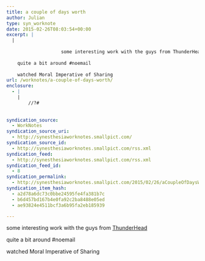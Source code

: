 ```yaml
---
title: a couple of days worth
author: Julian
type: syn_worknote
date: 2015-02-26T08:03:54+00:00
excerpt: |
  |
    
    				some interesting work with the guys from ThunderHead
    
    quite a bit around #noemail
    
    watched Moral Imperative of Sharing
url: /worknotes/a-couple-of-days-worth/
enclosure:
  - |
    |
        //?#
        
        
syndication_source:
  - WorkNotes
syndication_source_uri:
  - http://synesthesiaworknotes.smallpict.com/
syndication_source_id:
  - http://synesthesiaworknotes.smallpict.com/rss.xml
syndication_feed:
  - http://synesthesiaworknotes.smallpict.com/rss.xml
syndication_feed_id:
  - 8
syndication_permalink:
  - http://synesthesiaworknotes.smallpict.com/2015/02/26/aCoupleOfDaysWorth.html
syndication_item_hash:
  - a2d78a6dc73c0bbe24595fe4fa381b7c
  - b6d457bd167b4e0fa92c2ba8488e05ed
  - ae93824e4511bcf3a6b95fa2eb185939

---
```

some interesting work with the guys from [ThunderHead][1]

quite a bit around #noemail

watched Moral Imperative of Sharing

 [1]: http://synesthesiaworknotes.smallpict.com/2015/02/26/www.thunderhead.com